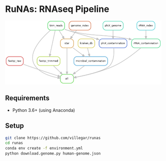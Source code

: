 # RuNAs: RNAseq Pipeline
![Rule Graph](images/rule-graph.png?raw=true "Title")
## Requirements
-	Python 3.6+ (using Anaconda)

## Setup
```bash
git clone https://github.com/villegar/runas
cd runas
conda env create -f environment.yml
python download.genome.py human-genome.json

```
